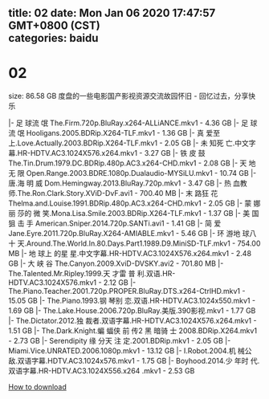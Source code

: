 
title: 02
date: Mon Jan 06 2020 17:47:57 GMT+0800 (CST)    
categories: baidu
---

# 02
size: 86.58 GB
 度盘的一些电影国产影视资源交流故园怀旧 - 回忆过去，分享快乐
 
|- 足 球流 氓 The.Firm.720p.BluRay.x264-ALLiANCE.mkv1 - 4.36 GB
|- 足 球流 氓 Hooligans.2005.BDRip.X264-TLF.mkv1 - 1.36 GB
|- 真 爱至 上.Love.Actually.2003.BDRip.X264-TLF.mkv1 - 2.05 GB
|- 未 知死 亡.中文字幕.HR-HDTV.AC3.1024X576.x264.mkv1 - 3.27 GB
|- 铁 皮 鼓 The.Tin.Drum.1979.DC.BDRip.480p.AC3.x264-CHD.mkv1 - 2.08 GB
|- 天 地无 限 Open.Range.2003.BDRE.1080p.Dualaudio-MYSiLU.mkv1 - 10.74 GB
|- 唐.海 明 威 Dom.Hemingway.2013.BluRay.720p.mkv1 - 3.47 GB
|- 热 血教 师.The.Ron.Clark.Story.XViD-DvF.avi1 - 700.40 MB
|- 末 路狂 花 Thelma.and.Louise.1991.BDRip.480p.AC3.x264-CHD.mkv1 - 2.05 GB
|- 蒙 娜丽 莎的 微 笑.Mona.Lisa.Smile.2003.BDRip.X264-TLF.mkv1 - 1.37 GB
|- 美 国狙 击 手 American.Sniper.2014.720p.SANTi.avi1 - 1.41 GB
|- 简  爱 Jane.Eyre.2011.720p.BluRay.X264-AMIABLE.mkv1 - 5.46 GB
|- 环 游地 球八 十 天.Around.The.World.In.80.Days.Part1.1989.D9.MiniSD-TLF.mkv1 - 754.00 MB
|- 地 球上 的星 星.中文字幕.HR-HDTV.AC3.1024X576.x264.mkv1 - 2.48 GB
|- 大 峡 谷 The.Canyon.2009.XviD-DVSKY.avi2 - 701.80 MB
|- The.Talented.Mr.Ripley.1999.天 才雷 普 利.双语.HR-HDTV.AC3.1024X576.mkv1 - 2.12 GB
|- The.Piano.Teacher.2001.720p.PROPER.BluRay.DTS.x264-CtrlHD.mkv1 - 15.05 GB
|- The.Piano.1993.钢 琴别 恋.双语.HR-HDTV.AC3.1024x550.mkv1 - 1.69 GB
|- The.Lake.House.2006.720p.BluRay.美版.390影视.mkv1 - 1.77 GB
|- The.Dictator.2012.独 裁者.双语字幕.HR-HDTV.AC3.1024X576.x264.mkv1 - 1.51 GB
|- The.Dark.Knight.蝙 蝠侠 前 传2 黑 暗骑 士 2008.BDRip.X264.mkv1 - 2.73 GB
|- Serendipity 缘 分天 注 定.2001.BDRip.mkv1 - 2.05 GB
|- Miami.Vice.UNRATED.2006.1080p.mkv1 - 13.12 GB
|- I.Robot.2004.机 械公 敌.双语字幕.HDTV.AC3.1024x576.mkv1 - 1.75 GB
|- Boyhood.2014.少 年时 代.双语字幕.HR-HDTV.AC3.1024X556.x264 .mkv1 - 2.53 GB

[How to download](https://bpcam.bemobtrk.com/go/2ceec3aa-1ca2-46d6-b9ff-aaa5c184517c?jno=3237)